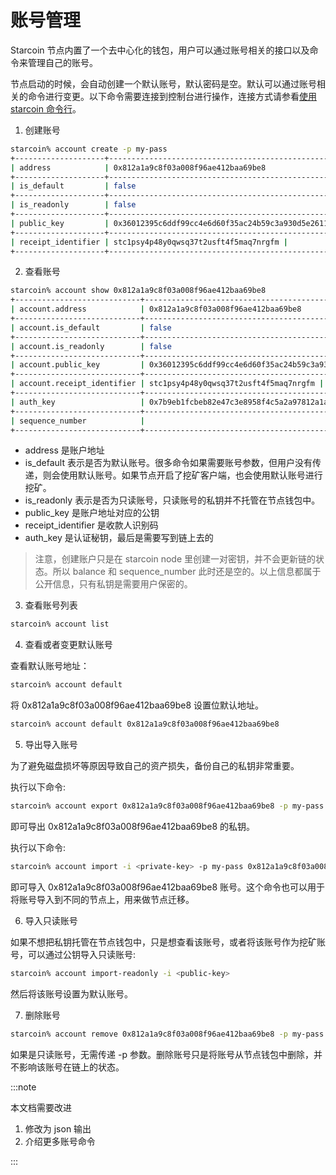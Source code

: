 # 账号管理

Starcoin 节点内置了一个去中心化的钱包，用户可以通过账号相关的接口以及命令来管理自己的账号。

节点启动的时候，会自动创建一个默认账号，默认密码是空。默认可以通过账号相关的命令进行变更。以下命令需要连接到控制台进行操作，连接方式请参看[使用 starcoin 命令行](../setup/starcoin-usage)。

 1. 创建账号

```bash
starcoin% account create -p my-pass
+--------------------+------------------------------------------------------------------------------------------+
| address            | 0x812a1a9c8f03a008f96ae412baa69be8                                                       |
+--------------------+------------------------------------------------------------------------------------------+
| is_default         | false                                                                                    |
+--------------------+------------------------------------------------------------------------------------------+
| is_readonly        | false                                                                                    |
+--------------------+------------------------------------------------------------------------------------------+
| public_key         | 0x36012395c6ddf99cc4e6d60f35ac24b59c3a930d5e2611ac39d8bdfac2bfecf4                       |
+--------------------+------------------------------------------------------------------------------------------+
| receipt_identifier | stc1psy4p48y0qwsq37t2usft4f5maq7nrgfm |
+--------------------+------------------------------------------------------------------------------------------+

```

2. 查看账号

```bash
starcoin% account show 0x812a1a9c8f03a008f96ae412baa69be8
+----------------------------+------------------------------------------------------------------------------------------+
| account.address            | 0x812a1a9c8f03a008f96ae412baa69be8                                                       |
+----------------------------+------------------------------------------------------------------------------------------+
| account.is_default         | false                                                                                    |
+----------------------------+------------------------------------------------------------------------------------------+
| account.is_readonly        | false                                                                                    |
+----------------------------+------------------------------------------------------------------------------------------+
| account.public_key         | 0x36012395c6ddf99cc4e6d60f35ac24b59c3a930d5e2611ac39d8bdfac2bfecf4                       |
+----------------------------+------------------------------------------------------------------------------------------+
| account.receipt_identifier | stc1psy4p48y0qwsq37t2usft4f5maq7nrgfm |
+----------------------------+------------------------------------------------------------------------------------------+
| auth_key                   | 0x7b9eb1fcbeb82e47c3e8958f4c5a2a97812a1a9c8f03a008f96ae412baa69be8                       |
+----------------------------+------------------------------------------------------------------------------------------+
| sequence_number            |                                                                                          |
+----------------------------+------------------------------------------------------------------------------------------+

```

- address 是账户地址
- is_default 表示是否为默认账号。很多命令如果需要账号参数，但用户没有传递，则会使用默认账号。如果节点开启了挖矿客户端，也会使用默认账号进行挖矿。
- is_readonly 表示是否为只读账号，只读账号的私钥并不托管在节点钱包中。  
- public_key 是账户地址对应的公钥
- receipt_identifier 是收款人识别码  
- auth_key 是认证秘钥，最后是需要写到链上去的

> 注意，创建账户只是在 starcoin node 里创建一对密钥，并不会更新链的状态。所以 balance 和  sequence_number 此时还是空的。以上信息都属于公开信息，只有私钥是需要用户保密的。


3. 查看账号列表

```bash
starcoin% account list
```

4. 查看或者变更默认账号

查看默认账号地址：

```bash
starcoin% account default
```
将 0x812a1a9c8f03a008f96ae412baa69be8 设置位默认地址。
```bash
starcoin% account default 0x812a1a9c8f03a008f96ae412baa69be8
```

5. 导出导入账号

为了避免磁盘损坏等原因导致自己的资产损失，备份自己的私钥非常重要。

执行以下命令: 
```bash
starcoin% account export 0x812a1a9c8f03a008f96ae412baa69be8 -p my-pass
```
即可导出 0x812a1a9c8f03a008f96ae412baa69be8 的私钥。

执行以下命令:

```bash
starcoin% account import -i <private-key> -p my-pass 0x812a1a9c8f03a008f96ae412baa69be8
```

即可导入 0x812a1a9c8f03a008f96ae412baa69be8 账号。这个命令也可以用于将账号导入到不同的节点上，用来做节点迁移。

6. 导入只读账号

如果不想把私钥托管在节点钱包中，只是想查看该账号，或者将该账号作为挖矿账号，可以通过公钥导入只读账号:

```bash
starcoin% account import-readonly -i <public-key>  
```

然后将该账号设置为默认账号。

7. 删除账号

```bash
starcoin% account remove 0x812a1a9c8f03a008f96ae412baa69be8 -p my-pass
```

如果是只读账号，无需传递 -p 参数。删除账号只是将账号从节点钱包中删除，并不影响该账号在链上的状态。


:::note

本文档需要改进

1. 修改为 json 输出
2. 介绍更多账号命令

:::